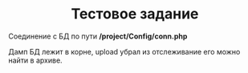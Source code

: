<h1 align="center">Тестовое задание</h1>
<p>Соединение с БД по пути <b>/project/Config/conn.php</b></p>
<p>Дамп БД лежит в корне, upload убрал из отслеживание его можно найти в архиве.</p>